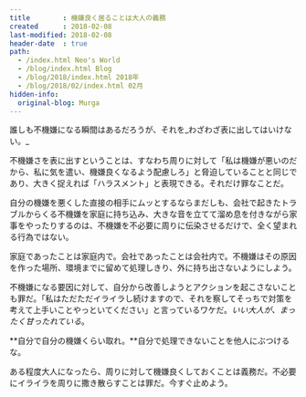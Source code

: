 ```yaml
---
title        : 機嫌良く居ることは大人の義務
created      : 2018-02-08
last-modified: 2018-02-08
header-date  : true
path:
  - /index.html Neo's World
  - /blog/index.html Blog
  - /blog/2018/index.html 2018年
  - /blog/2018/02/index.html 02月
hidden-info:
  original-blog: Murga
---
```


誰しも不機嫌になる瞬間はあるだろうが、それを_わざわざ表に出してはいけない。_

不機嫌さを表に出すということは、すなわち周りに対して「私は機嫌が悪いのだから、私に気を遣い、機嫌良くなるよう配慮しろ」と脅迫していることと同じであり、大きく捉えれば「ハラスメント」と表現できる。それだけ罪なことだ。

自分の機嫌を悪くした直接の相手にムッとするならまだしも、会社で起きたトラブルからくる不機嫌を家庭に持ち込み、大きな音を立てて溜め息を付きながら家事をやったりするのは、不機嫌を不必要に周りに伝染させるだけで、全く望まれる行為ではない。

家庭であったことは家庭内で。会社であったことは会社内で。不機嫌はその原因を作った場所、環境までに留めて処理しきり、外に持ち出さないようにしよう。

不機嫌になる要因に対して、自分から改善しようとアクションを起こさないことも罪だ。「私はただただイライラし続けますので、それを察してそっちで対策を考えて上手いことやっといてください」と言っているワケだ。_いい大人が、まったく甘ったれている_。

**自分で自分の機嫌くらい取れ。**自分で処理できないことを他人にぶつけるな。

ある程度大人になったら、周りに対して機嫌良くしておくことは義務だ。不必要にイライラを周りに撒き散らすことは罪だ。今すぐ止めよう。
